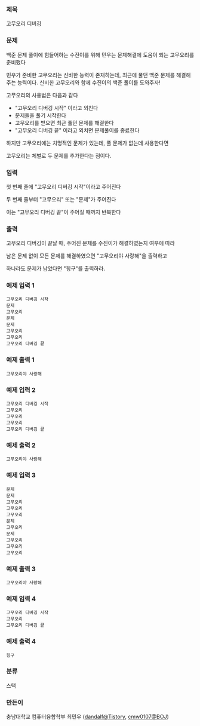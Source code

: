 ### 제목

고무오리 디버깅

### 문제

백준 문제 풀이에 힘들어하는 수진이를 위해 민우는 문제해결에 도움이 되는 고무오리를 준비했다

민우가 준비한 고무오리는 신비한 능력이 존재하는데, 최근에 풀던 백준 문제를 해결해주는 능력이다. 신비한 고무오리와 함께 수진이의 백준 풀이를 도와주자!

고무오리의 사용법은 다음과 같다

- "고무오리 디버깅 시작" 이라고 외친다
- 문제들을 풀기 시작한다
- 고무오리를 받으면 최근 풀던 문제를 해결한다
- "고무오리 디버깅 끝" 이라고 외치면 문제풀이를 종료한다

하지만 고무오리에는 치명적인 문제가 있는데, 풀 문제가 없는데 사용한다면

고무오리는 체벌로 두 문제를 추가한다는 점이다.

### 입력

첫 번째 줄에 "고무오리 디버깅 시작"이라고 주어진다

두 번째 줄부터 "고무오리" 또는 "문제"가 주어진다

이는 "고무오리 디버깅 끝"이 주어질 때까지 반복한다

### 출력

고무오리 디버깅이 끝날 때, 주어진 문제를 수진이가 해결하였는지 여부에 따라

남은 문제 없이 모든 문제를 해결하였으면 "고무오리야 사랑해"을 출력하고

하나라도 문제가 남았다면 "힝구"를 출력하라.

### 예제 입력 1

```
고무오리 디버깅 시작
문제
고무오리
문제
문제
고무오리
고무오리
고무오리 디버깅 끝
```

### 예제 출력 1

```
고무오리야 사랑해
```

### 예제 입력 2

```
고무오리 디버깅 시작
고무오리
고무오리
고무오리
고무오리 디버깅 끝
```

### 예제 출력 2

```
고무오리야 사랑해
```

### 예제 입력 3

```
문제
문제
고무오리
고무오리
고무오리
문제
고무오리
문제
고무오리
고무오리
고무오리
```

### 예제 출력 3

```
고무오리야 사랑해
```

### 예제 입력 4

```
고무오리 디버깅 시작
고무오리
고무오리 디버깅 끝
```

### 예제 출력 4

```
힝구
```

### 분류
스택

### 만든이
충남대학교 컴퓨터융합학부 최민우 ([dandalf@Tistory](https://dandalf.tistory.com/), [cmw0107@BOJ](https://www.acmicpc.net/user/cmw0107))